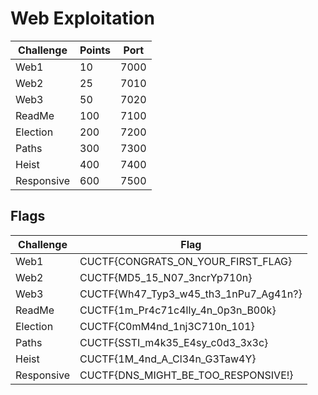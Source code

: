 # Web Exploitation

| Challenge           | Points | Port |
| ------------------- | ------ | ---- |
| Web1                |  10    | 7000 |
| Web2                |  25    | 7010 |
| Web3                |  50    | 7020 |
| ReadMe              | 100    | 7100 |
| Election            | 200    | 7200 |
| Paths               | 300    | 7300 |
| Heist               | 400    | 7400 |
| Responsive          | 600    | 7500 |

## Flags

| Challenge           | Flag                                  |
| ------------------- | ------------------------------------- |
| Web1                | CUCTF{CONGRATS_ON_YOUR_FIRST_FLAG}    |
| Web2                | CUCTF{MD5_15_N07_3ncrYp710n}          |
| Web3                | CUCTF{Wh47_Typ3_w45_th3_1nPu7_Ag41n?} |
| ReadMe              | CUCTF{1m_Pr4c71c4lly_4n_0p3n_B00k}    |
| Election            | CUCTF{C0mM4nd_1nj3C710n_101}          |
| Paths               | CUCTF{SSTI_m4k35_E4sy_c0d3_3x3c}      |
| Heist               | CUCTF{1M_4nd_A_Cl34n_G3Taw4Y}         |
| Responsive          | CUCTF{DNS_MIGHT_BE_TOO_RESPONSIVE!}   |
